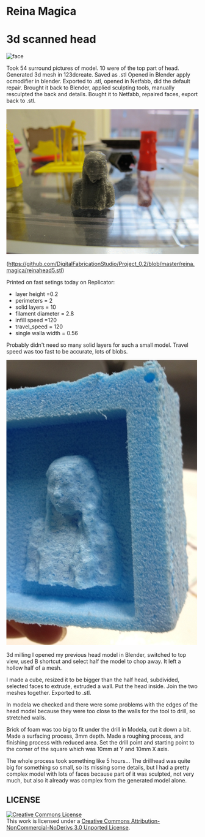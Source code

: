 # Reina Magica
# 3d scanned head

![face](http://fablab.aalto.fi/site/sites/default/files/Screen%20Shot%202012-10-10%20at%201.29.37%20PM.png)

Took 54 surround pictures of model. 10 were of the top part of head. Generated 3d mesh in 123dcreate. Saved as .stl Opened in Blender apply ocmodifier in blender. Exported to .stl, opened in Netfabb, did the default repair. Brought it back to Blender, applied sculpting tools, manually resculpted the back and details. Bought it to Netfabb, repaired faces, export back to .stl.

![face](https://github.com/DigitalFabricationStudio/Project_0.2/blob/master/reina.magica/3d%20scanned%20head/reinaheadmodel.jpg?raw=true)

(https://github.com/DigitalFabricationStudio/Project_0.2/blob/master/reina.magica/reinahead5.stl)

Printed on fast setings today on Replicator:
* layer height =0.2
* perimeters = 2
* solid layers = 10
* filament diameter = 2.8
* infill speed =120
* travel_speed = 120
* single walla width = 0.56

Probably didn't need so many solid layers for such a small model.
Travel speed was too fast to be accurate, lots of blobs.

![faceonform](https://github.com/DigitalFabricationStudio/Project_0.2/blob/master/reina.magica/3d%20scanned%20head/cncmilling.jpg)

3d milling
I opened my previous head model in Blender, switched to top view, used B shortcut and select half the model to chop away.  It left a hollow half of a mesh.

I made a cube, resized it to be bigger than the half head, subdivided, selected faces to extrude, extruded a wall.  Put the head inside.  Join the two meshes together.  Exported to .stl.

In modela we checked and there were some problems with the edges of the head model because they were too close to the walls for the tool to drill, so stretched walls.

Brick of foam was too big to fit under the drill in Modela, cut it down a bit.
Made a surfacing process, 3mm depth.  Made a roughing process, and finishing process with reduced area. Set the drill point and starting point to the corner of the square which was 10mm at Y and 10mm X axis.

The whole process took something like 5 hours...
The drillhead was quite big for something so small, so its missing some details, but I had a pretty complex model with lots of faces because part of it was sculpted, not very much, but also it already was complex from the generated model alone.



## LICENSE
<a rel="license" href="http://creativecommons.org/licenses/by-nc-nd/3.0/deed.en_US"><img alt="Creative Commons License" style="border-width:0" src="http://i.creativecommons.org/l/by-nc-nd/3.0/88x31.png" /></a><br />This work is licensed under a <a rel="license" href="http://creativecommons.org/licenses/by-nc-nd/3.0/deed.en_US">Creative Commons Attribution-NonCommercial-NoDerivs 3.0 Unported License</a>.